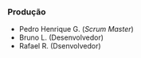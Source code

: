 ### Produção
 - Pedro Henrique G. (*Scrum Master*)
 - Bruno L. (Desenvolvedor)
 - Rafael R. (Dsenvolvedor)
